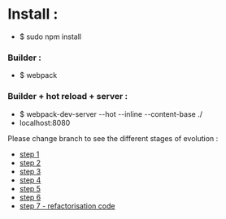 # Install :
- $ sudo npm install

### Builder :
- $ webpack

### Builder + hot reload + server :
- $ webpack-dev-server --hot --inline --content-base ./
- localhost:8080

Please change branch to see the different stages of evolution :

- [step 1](https://github.com/PierreMartin/react-redux/tree/step1/app)
- [step 2](https://github.com/PierreMartin/react-redux/tree/step2/app)
- [step 3](https://github.com/PierreMartin/react-redux/tree/step3/app)
- [step 4](https://github.com/PierreMartin/react-redux/tree/step4/app)
- [step 5](https://github.com/PierreMartin/react-redux/tree/step5/app)
- [step 6](https://github.com/PierreMartin/react-redux/tree/step6/app)
- [step 7 - refactorisation code](https://github.com/PierreMartin/react-redux/tree/step7-refactorisation/app)
